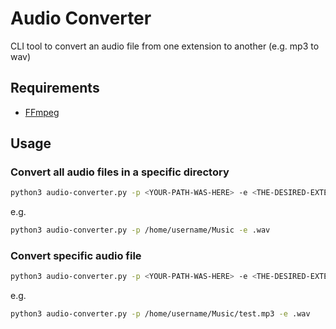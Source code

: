 # Audio Converter

CLI tool to convert an audio file from one extension to another (e.g. mp3 to wav)

## Requirements
- [FFmpeg](https://ffmpeg.org/)

## Usage

### Convert all audio files in a specific directory
```bash
python3 audio-converter.py -p <YOUR-PATH-WAS-HERE> -e <THE-DESIRED-EXTENSION>
```

e.g.
```bash
python3 audio-converter.py -p /home/username/Music -e .wav
```

### Convert specific audio file
```bash
python3 audio-converter.py -p <YOUR-PATH-WAS-HERE> -e <THE-DESIRED-EXTENSION>
```

e.g.
```bash
python3 audio-converter.py -p /home/username/Music/test.mp3 -e .wav
```
